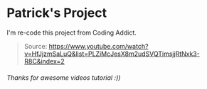 # Patrick's Project

I'm re-code this project from Coding Addict.

> Source: https://www.youtube.com/watch?v=HfJjzmSaLuQ&list=PLZiMcJesX8m2udSVQTimsjjRtNxk3-R8C&index=2 

###### Thanks for awesome videos tutorial :))